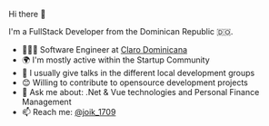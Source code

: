 <!--
**cuesto/cuesto** is a ✨ _special_ ✨ repository because its `README.md` (this file) appears on your GitHub profile.

Here are some ideas to get you started:

- 🔭 I’m currently working on ...
- 🌱 I’m currently learning ...
- 👯 I’m looking to collaborate on ...
- 🤔 I’m looking for help with ...
- 💬 Ask me about ...
- 📫 How to reach me: ...
- 😄 Pronouns: ...
- ⚡ Fun fact: ...
-->

Hi there 👋

I'm a FullStack Developer from the Dominican Republic 🇩🇴.
- 👨🏽‍💻 Software Engineer at [Claro Dominicana](https://www.claro.com/) 
- 🌍 I'm mostly active within the Startup Community
- 🎤 I usually give talks in the different local development groups
- 😊 Willing to contribute to opensource development projects
- 💬 Ask me about: .Net & Vue technologies and Personal Finance Management
- 📫 Reach me: <a href="https://twitter.com/joik_1709">@joik_1709</a>
